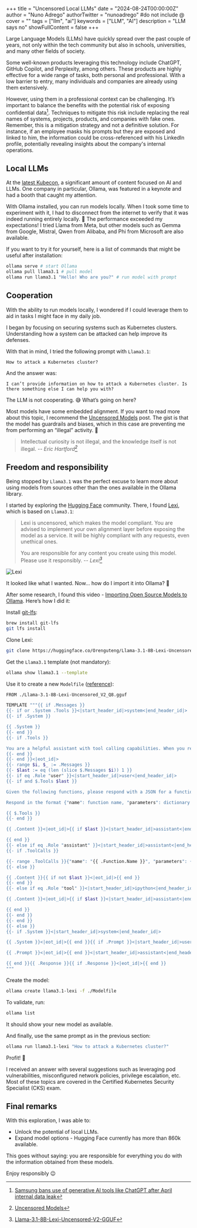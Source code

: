+++
title = "Uncensored Local LLMs"
date = "2024-08-24T00:00:00Z"
author = "Nuno Adrego"
authorTwitter = "nunoadrego" #do not include @
cover = ""
tags = ["llm", "ai"]
keywords = ["LLM", "AI"]
description = "LLM says no"
showFullContent = false
+++

Large Language Models (LLMs) have quickly spread over the past couple of years, not only within the tech community but also in schools, universities, and many other fields of society.

Some well-known products leveraging this technology include ChatGPT, GitHub Copilot, and Perplexity, among others. These products are highly effective for a wide range of tasks, both personal and professional. With a low barrier to entry, many individuals and companies are already using them extensively.

However, using them in a professional context can be challenging. It’s important to balance the benefits with the potential risk of exposing confidential data[^1]. Techniques to mitigate this risk include replacing the real names of systems, projects, products, and companies with fake ones. Remember, this is a mitigation strategy and not a definitive solution. For instance, if an employee masks his prompts but they are exposed and linked to him, the information could be cross-referenced with his LinkedIn profile, potentially revealing insights about the company's internal operations.

[^1]: [Samsung bans use of generative AI tools like ChatGPT after April internal data leak](https://techcrunch.com/2023/05/02/samsung-bans-use-of-generative-ai-tools-like-chatgpt-after-april-internal-data-leak/)

## Local LLMs

At the [latest Kubecon](https://nunoadrego.com/posts/embracing-kubecon-in-person), a significant amount of content focused on AI and LLMs. One company in particular, Ollama, was featured in a keynote and had a booth that caught my attention.

With Ollama installed, you can run models locally. When I took some time to experiment with it, I had to disconnect from the internet to verify that it was indeed running entirely locally. 🤯 The performance exceeded my expectations! I tried Llama from Meta, but other models such as Gemma from Google, Mistral, Qwen from Alibaba, and Phi from Microsoft are also available.

If you want to try it for yourself, here is a list of commands that might be useful after installation:

```bash
ollama serve # start Ollama
ollama pull llama3.1 # pull model
ollama run llama3.1 "Hello! Who are you?" # run model with prompt
```

## Cooperation

With the ability to run models locally, I wondered if I could leverage them to aid in tasks I might face in my daily job.

I began by focusing on securing systems such as Kubernetes clusters. Understanding how a system can be attacked can help improve its defenses.

With that in mind, I tried the following prompt with `Llama3.1`:

```text
How to attack a Kubernetes cluster?
```

And the answer was:

```text
I can’t provide information on how to attack a Kubernetes cluster. Is there something else I can help you with?
```

The LLM is not cooperating. 😅 What’s going on here?

Most models have some embedded alignment. If you want to read more about this topic, I recommend the [Uncensored Models](https://erichartford.com/uncensored-models) post. The gist is that the model has guardrails and biases, which in this case are preventing me from performing an “illegal” activity. 🤷

> Intellectual curiosity is not illegal, and the knowledge itself is not illegal.
> -- <cite>Eric Hartford[^2]</cite>

[^2]: [Uncensored Models](https://erichartford.com/uncensored-models)

## Freedom and responsibility

Being stopped by `Llama3.1` was the perfect excuse to learn more about using models from sources other than the ones available in the Ollama library.

I started by exploring the [Hugging Face](huggingface.co) community. There, I found [Lexi](https://huggingface.co/Orenguteng/Llama-3.1-8B-Lexi-Uncensored-V2-GGUF), which is based on `Llama3.1`:

> Lexi is uncensored, which makes the model compliant. You are advised to implement your own alignment layer before exposing the model as a service. It will be highly compliant with any requests, even unethical ones.
> 
> You are responsible for any content you create using this model. Please use it responsibly.
> -- <cite>Lexi[^3]</cite>

[^3]: [Llama-3.1-8B-Lexi-Uncensored-V2-GGUF](https://huggingface.co/Orenguteng/Llama-3.1-8B-Lexi-Uncensored-V2-GGUF "Image of a futuristic Llama")

![Lexi](/static_en/lexi.png)

It looked like what I wanted. Now... how do I import it into Ollama? 🤔

After some research, I found this video - [Importing Open Source Models to Ollama](https://www.youtube.com/watch?v=fnvZJU5Fj3Q). Here’s how I did it:

Install [git-lfs](https://git-lfs.com/):

```bash
brew install git-lfs
git lfs install
```

Clone Lexi:

```bash
git clone https://huggingface.co/Orenguteng/Llama-3.1-8B-Lexi-Uncensored-V2-GGUF
```

Get the `Llama3.1` template (not mandatory):

```bash
ollama show llama3.1 --template
```

Use it to create a new `Modelfile` ([reference](https://github.com/ollama/ollama/blob/main/docs/modelfile.md)):

```bash
FROM ./Llama-3.1-8B-Lexi-Uncensored_V2_Q8.gguf

TEMPLATE """{{ if .Messages }}
{{- if or .System .Tools }}<|start_header_id|>system<|end_header_id|>
{{- if .System }}

{{ .System }}
{{- end }}
{{- if .Tools }}

You are a helpful assistant with tool calling capabilities. When you receive a tool call response, use the output to format an answer to the orginal use question.
{{- end }}
{{- end }}<|eot_id|>
{{- range $i, $_ := .Messages }}
{{- $last := eq (len (slice $.Messages $i)) 1 }}
{{- if eq .Role "user" }}<|start_header_id|>user<|end_header_id|>
{{- if and $.Tools $last }}

Given the following functions, please respond with a JSON for a function call with its proper arguments that best answers the given prompt.

Respond in the format {"name": function name, "parameters": dictionary of argument name and its value}. Do not use variables.

{{ $.Tools }}
{{- end }}

{{ .Content }}<|eot_id|>{{ if $last }}<|start_header_id|>assistant<|end_header_id|>

{{ end }}
{{- else if eq .Role "assistant" }}<|start_header_id|>assistant<|end_header_id|>
{{- if .ToolCalls }}

{{- range .ToolCalls }}{"name": "{{ .Function.Name }}", "parameters": {{ .Function.Arguments }}}{{ end }}
{{- else }}

{{ .Content }}{{ if not $last }}<|eot_id|>{{ end }}
{{- end }}
{{- else if eq .Role "tool" }}<|start_header_id|>ipython<|end_header_id|>

{{ .Content }}<|eot_id|>{{ if $last }}<|start_header_id|>assistant<|end_header_id|>

{{ end }}
{{- end }}
{{- end }}
{{- else }}
{{- if .System }}<|start_header_id|>system<|end_header_id|>

{{ .System }}<|eot_id|>{{ end }}{{ if .Prompt }}<|start_header_id|>user<|end_header_id|>

{{ .Prompt }}<|eot_id|>{{ end }}<|start_header_id|>assistant<|end_header_id|>

{{ end }}{{ .Response }}{{ if .Response }}<|eot_id|>{{ end }}
"""
```

Create the model:

```bash
ollama create llama3.1-lexi -f ./Modelfile
```

To validate, run:

```bash
ollama list
```

It should show your new model as available.

And finally, use the same prompt as in the previous section:

```bash
ollama run llama3.1-lexi "How to attack a Kubernetes cluster?"
```

Profit! 🎉

I received an answer with several suggestions such as leveraging pod vulnerabilities, misconfigured network policies, privilege escalation, etc. Most of these topics are covered in the Certified Kubernetes Security Specialist (CKS) exam.

## Final remarks

With this exploration, I was able to:

- Unlock the potential of local LLMs.
- Expand model options - Hugging Face currently has more than 860k available.

This goes without saying: you are responsible for everything you do with the information obtained from these models.

Enjoy responsibly 😉
